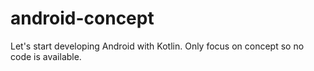 # android-concept
Let's start developing Android with Kotlin. Only focus on concept so no code is available.
